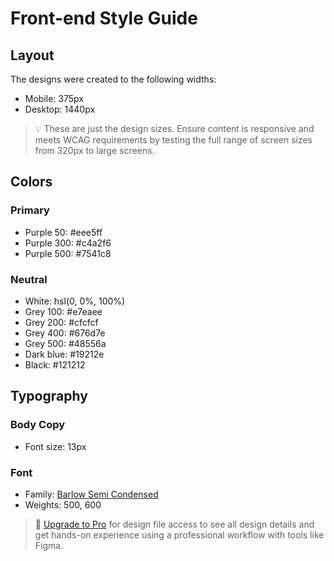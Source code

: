 # Front-end Style Guide

## Layout

The designs were created to the following widths:

- Mobile: 375px
- Desktop: 1440px

> 💡 These are just the design sizes. Ensure content is responsive and meets WCAG requirements by testing the full range of screen sizes from 320px to large screens.

## Colors

### Primary

- Purple 50: #eee5ff
- Purple 300: #c4a2f6
- Purple 500: #7541c8

### Neutral

- White: hsl(0, 0%, 100%)
- Grey 100: #e7eaee
- Grey 200: #cfcfcf
- Grey 400: #676d7e
- Grey 500: #48556a
- Dark blue: #19212e
- Black: #121212

## Typography

### Body Copy

- Font size: 13px

### Font

- Family: [Barlow Semi Condensed](https://fonts.google.com/specimen/Barlow+Semi+Condensed)
- Weights: 500, 600

> 💎 [Upgrade to Pro](https://www.frontendmentor.io/pro?ref=style-guide) for design file access to see all design details and get hands-on experience using a professional workflow with tools like Figma.
